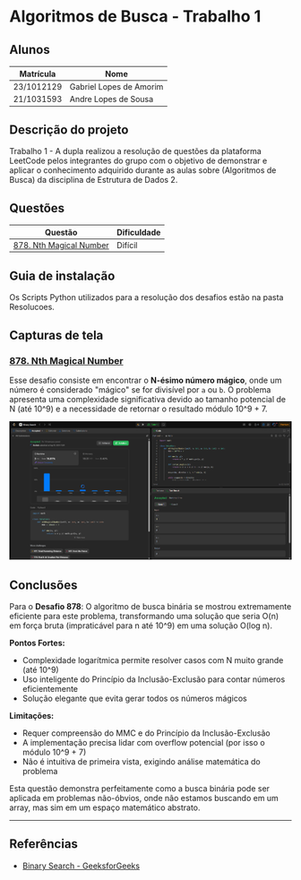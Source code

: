 # Algoritmos de Busca - Trabalho 1 
## Alunos  
| Matrícula | Nome |  
|-----------------------|---------------------|  
| 23/1012129 | Gabriel Lopes de Amorim |  
| 21/1031593 | Andre Lopes de Sousa |  
## Descrição do projeto
Trabalho 1 - A dupla realizou a resolução de questões da plataforma LeetCode pelos integrantes do grupo com o objetivo de demonstrar e aplicar o conhecimento adquirido durante as aulas sobre (Algoritmos de Busca) da disciplina de Estrutura de Dados 2.
## Questões

|Questão | Dificuldade |
| -- | -- |
| [878. Nth Magical Number](https://leetcode.com/problems/nth-magical-number/description/?envType=problem-list-v2&envId=binary-search)| Difícil |


## Guia de instalação
Os Scripts Python utilizados para a resolução dos desafios estão na pasta Resolucoes.

## Capturas de tela
### [878. Nth Magical Number](https://leetcode.com/problems/nth-magical-number/description/?envType=problem-list-v2&envId=binary-search) 

Esse desafio consiste em encontrar o **N-ésimo número mágico**, onde um número é considerado "mágico" se for divisível por `a` ou `b`. O problema apresenta uma complexidade significativa devido ao tamanho potencial de N (até 10^9) e a necessidade de retornar o resultado módulo 10^9 + 7.

![Print da Resolução 878 Nth Magical Number](./assets/878.png)  
## Conclusões
Para o **Desafio 878**:
O algoritmo de busca binária se mostrou extremamente eficiente para este problema, transformando uma solução que seria O(n) em força bruta (impraticável para n até 10^9) em uma solução O(log n). 

**Pontos Fortes:**
- Complexidade logarítmica permite resolver casos com N muito grande (até 10^9)
- Uso inteligente do Princípio da Inclusão-Exclusão para contar números eficientemente
- Solução elegante que evita gerar todos os números mágicos

**Limitações:**
- Requer compreensão do MMC e do Princípio da Inclusão-Exclusão
- A implementação precisa lidar com overflow potencial (por isso o módulo 10^9 + 7)
- Não é intuitiva de primeira vista, exigindo análise matemática do problema

Esta questão demonstra perfeitamente como a busca binária pode ser aplicada em problemas não-óbvios, onde não estamos buscando em um array, mas sim em um espaço matemático abstrato.

--- 


## Referências
- [Binary Search - GeeksforGeeks](https://www.geeksforgeeks.org/binary-search/)

